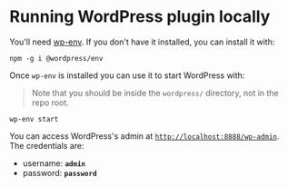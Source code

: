 # Running WordPress plugin locally

You'll need [wp-env](https://developer.wordpress.org/block-editor/reference-guides/packages/packages-env/). If you don't have it installed, you can install it with:

```shell
npm -g i @wordpress/env
```

Once `wp-env` is installed you can use it to start WordPress with:

> Note that you should be inside the `wordpress/` directory, not in the repo root.

```shell
wp-env start
```

You can access WordPress's admin at [`http://localhost:8888/wp-admin`](http://localhost:8888/wp-admin). The credentials are:

- username: **`admin`**
- password: **`password`**
